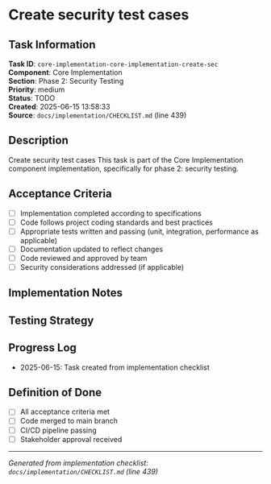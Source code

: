 # Create security test cases

## Task Information

**Task ID**: `core-implementation-core-implementation-create-sec`  
**Component**: Core Implementation  
**Section**: Phase 2: Security Testing  
**Priority**: medium  
**Status**: TODO  
**Created**: 2025-06-15 13:58:33  
**Source**: `docs/implementation/CHECKLIST.md` (line 439)  

## Description

Create security test cases
This task is part of the Core Implementation component implementation, specifically for phase 2: security testing.

## Acceptance Criteria

- [ ] Implementation completed according to specifications
- [ ] Code follows project coding standards and best practices
- [ ] Appropriate tests written and passing (unit, integration, performance as applicable)
- [ ] Documentation updated to reflect changes
- [ ] Code reviewed and approved by team
- [ ] Security considerations addressed (if applicable)

## Implementation Notes

<!-- Add specific implementation notes, design decisions, or technical requirements here -->

## Testing Strategy

<!-- Describe the testing approach for this task -->

## Progress Log

<!-- Add progress updates here -->
- 2025-06-15: Task created from implementation checklist

## Definition of Done

- [ ] All acceptance criteria met
- [ ] Code merged to main branch
- [ ] CI/CD pipeline passing
- [ ] Stakeholder approval received

---

*Generated from implementation checklist: `docs/implementation/CHECKLIST.md` (line 439)*
